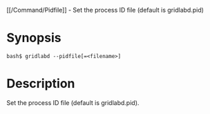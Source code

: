 [[/Command/Pidfile]] -  Set the process ID file (default is gridlabd.pid)

# Synopsis
~~~
bash$ gridlabd --pidfile[=<filename>]                                  
~~~

# Description

 Set the process ID file (default is gridlabd.pid).


